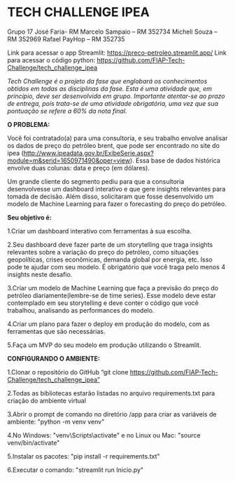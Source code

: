 # TECH CHALLENGE IPEA

Grupo 17
José Faria- RM 
Marcelo Sampaio – RM 352734
Micheli Souza – RM 352969
Rafael PayHop – RM 352735

Link para acessar o app Streamlit: https://preco-petroleo.streamlit.app/
Link para acessar o código python: https://github.com/FIAP-Tech-Challenge/tech_challenge_ipea

_Tech Challenge é o projeto da fase que englobará os conhecimentos obtidos em todas as disciplinas da fase. Esta é uma atividade que, em princípio, deve ser desenvolvida em grupo. Importante atentar-se ao prazo de entrega, pois trata-se de uma atividade obrigatória, uma vez que sua pontuação se refere a 60% da nota final._

**O PROBLEMA:**

Você foi contratado(a) para uma consultoria, e seu trabalho envolve analisar os dados de preço do petróleo brent, que pode ser encontrado no site do ipea (http://www.ipeadata.gov.br/ExibeSerie.aspx?module=m&serid=1650971490&oper=view).
Essa base de dados histórica envolve duas colunas: data e preço (em dólares).

Um grande cliente do segmento pediu para que a consultoria desenvolvesse um dashboard interativo e que gere insights relevantes para tomada de decisão. Além disso, solicitaram que fosse desenvolvido um modelo de Machine Learning para fazer o forecasting do preço do petróleo.

**Seu objetivo é:**

1.Criar um dashboard interativo com ferramentas à sua escolha.

2.Seu dashboard deve fazer parte de um storytelling que traga insights relevantes sobre a variação do preço do petróleo, como situações geopolíticas, crises econômicas, demanda global por energia, etc. Isso pode te ajudar com seu modelo. É obrigatório que você traga pelo menos 4 insights neste desafio.

3.Criar um modelo de Machine Learning que faça a previsão do preço do petróleo diariamente(lembre-se de time series). Esse modelo deve estar contemplado em seu storytelling e deve conter o código que você trabalhou, analisando as performances do modelo.

4.Criar um plano para fazer o deploy em produção do modelo, com as ferramentas que são necessárias.

5.Faça um MVP do seu modelo em produção utilizando o Streamlit.

**CONFIGURANDO O AMBIENTE:**

1.Clonar o repositório do GitHub “git clone https://github.com/FIAP-Tech-Challenge/tech_challenge_ipea”

2.Todas as bibliotecas estarão listadas no arquivo requirements.txt para criação do ambiente virtual

3.Abrir o prompt de comando no diretório /app para criar as variáveis de ambiente: "python -m venv venv"

4.No Windows: "venv\Scripts\activate" e no Linux ou Mac: "source venv/bin/activate"

5.Instalar os pacotes: "pip install -r requirements.txt"

6.Executar o comando: "streamlit run Inicio.py"
